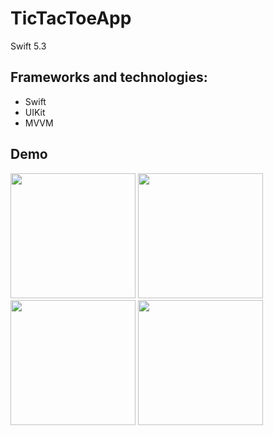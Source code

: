 # TicTacToeApp
Swift 5.3
## Frameworks and technologies:
- Swift
- UIKit
- MVVM
## Demo
<div>
<img width="200" src="https://github.com/IlyaKizim/TicTacToeApp/assets/122359658/a3303689-5307-4cda-9232-3bb3cf192509.gif">
<img width="200" src="https://github.com/IlyaKizim/TicTacToeApp/assets/122359658/ae53751b-cb4f-4755-80ed-04dfbd24659d.gif">
<img width="200" src="https://github.com/IlyaKizim/TicTacToeApp/assets/122359658/d10153ac-78f1-4f9d-8f8d-70b38d0c34a8.gif">
<img width="200" src="https://github.com/IlyaKizim/TicTacToeApp/assets/122359658/9017307c-7eeb-441c-a7f0-8e5e9a3fd27d.gif">
</div>

